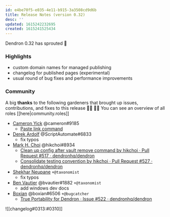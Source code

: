 ```yaml
---
id: e4be70f5-e035-4e11-b915-3a3508cd9d6b
title: Release Notes (version 0.32)
desc: ''
updated: 1615242232695
created: 1615241525434
---
```



Dendron 0.32 has sprouted  🌱

### Highlights
- custom domain names for managed publishing 
- changelog for published pages (experimental)
- usual round of bug fixes and performance improvements

### Community

A big **thanks** to the following gardeners that brought up issues, contributions, and fixes to this release :man_farmer: :woman_farmer: 
You can see an overview of all roles [[here|community.roles]]

- [Cameron Yick](https://github.com/hydrosquall) @cameron#9185 
  - [Paste link command](https://github.com/dendronhq/dendron/pull/512)
- [Derek Ardolf](https://github.com/ScriptAutomate) @ScriptAutomate#6833
  - fix typos
- [Mark H. Choi](https://github.com/hikchoi/cerebrarium) @hikchoi#8934 
  - [Clean up config after vault remove command by hikchoi · Pull Request #517 · dendronhq/dendron](https://github.com/dendronhq/dendron/pull/517) 
  - [Consolidate testing convention by hikchoi · Pull Request #527 · dendronhq/dendron](https://github.com/dendronhq/dendron/pull/527#pullrequestreview-605945027)
- [Shekhar Neupane](https://github.com/neupsh) `+@taxonomist`
  - fix typos
- [Ben Vautier](https://github.com/Orcomp) @bvautier#1882 `+@taxonomist`
  - add windows dev docs
- [Boxian](https://github.com/b0xian) @boxian#6506 `+@bugcatcher`
    - [True Portability for Dendron · Issue #522 · dendronhq/dendron](https://github.com/dendronhq/dendron/issues/522)

![[changelog#0313:#0310]]
